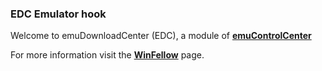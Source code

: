 ### EDC Emulator hook

Welcome to emuDownloadCenter (EDC), a module of [**emuControlCenter**](https://github.com/PhoenixInteractiveNL/emuControlCenter/wiki/)

For more information visit the [**WinFellow**](https://github.com/PhoenixInteractiveNL/edc-masterhook/wiki/Emulator-winfellow#menu) page.
